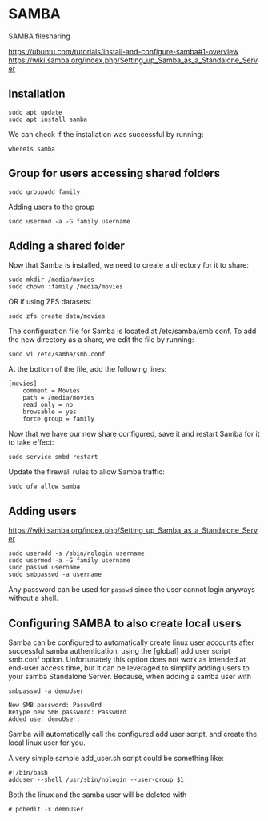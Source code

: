# SAMBA

SAMBA filesharing

https://ubuntu.com/tutorials/install-and-configure-samba#1-overview
https://wiki.samba.org/index.php/Setting_up_Samba_as_a_Standalone_Server

## Installation

    sudo apt update
    sudo apt install samba

We can check if the installation was successful by running:

    whereis samba

## Group for users accessing shared folders

    sudo groupadd family

Adding users to the group

    sudo usermod -a -G family username

## Adding a shared folder

Now that Samba is installed, we need to create a directory for it to share:

    sudo mkdir /media/movies
    sudo chown :family /media/movies

OR if using ZFS datasets:

    sudo zfs create data/movies

The configuration file for Samba is located at /etc/samba/smb.conf. To add the new directory as a share, we edit the file by running:

    sudo vi /etc/samba/smb.conf

At the bottom of the file, add the following lines:

    [movies]
        comment = Movies
        path = /media/movies
        read only = no
        browsable = yes
        force group = family

Now that we have our new share configured, save it and restart Samba for it to take effect:

    sudo service smbd restart

Update the firewall rules to allow Samba traffic:

    sudo ufw allow samba

## Adding users

https://wiki.samba.org/index.php/Setting_up_Samba_as_a_Standalone_Server

    sudo useradd -s /sbin/nologin username
    sudo usermod -a -G family username
    sudo passwd username
    sudo smbpasswd -a username

Any password can be used for `passwd` since the user cannot login anyways without a shell.

## Configuring SAMBA to also create local users

Samba can be configured to automatically create linux user accounts after successful samba authentication, using the [global] add user script smb.conf option. Unfortunately this option does not work as intended at end-user access time, but it can be leveraged to simplify adding users to your samba Standalone Server. Because, when adding a samba user with

    smbpasswd -a demoUser

    New SMB password: Passw0rd
    Retype new SMB password: Passw0rd
    Added user demoUser.

Samba will automatically call the configured add user script, and create the local linux user for you.

A very simple sample add_user.sh script could be something like:

    #!/bin/bash
    adduser --shell /usr/sbin/nologin --user-group $1

Both the linux and the samba user will be deleted with

    # pdbedit -x demoUser
